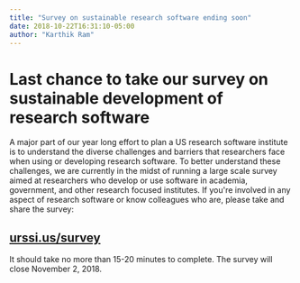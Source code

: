 ```yaml
---
title: "Survey on sustainable research software ending soon"
date: 2018-10-22T16:31:10-05:00
author: "Karthik Ram"
---
```


# Last chance to take our survey on sustainable development of research software 

A major part of our year long effort to plan a US research software institute is to understand the diverse challenges and barriers that researchers face when using or developing research software.  To better understand these challenges, we are currently in the midst of running a large scale survey aimed at researchers who develop or use software in academia, government, and other research focused institutes. If you're involved in any aspect of research software or know colleagues who are, please take and share the survey: 

<h2><a href="http://urssi.us/survey">urssi.us/survey</a></h2>

It should take no more than 15-20 minutes to complete. The survey will close November 2, 2018.



